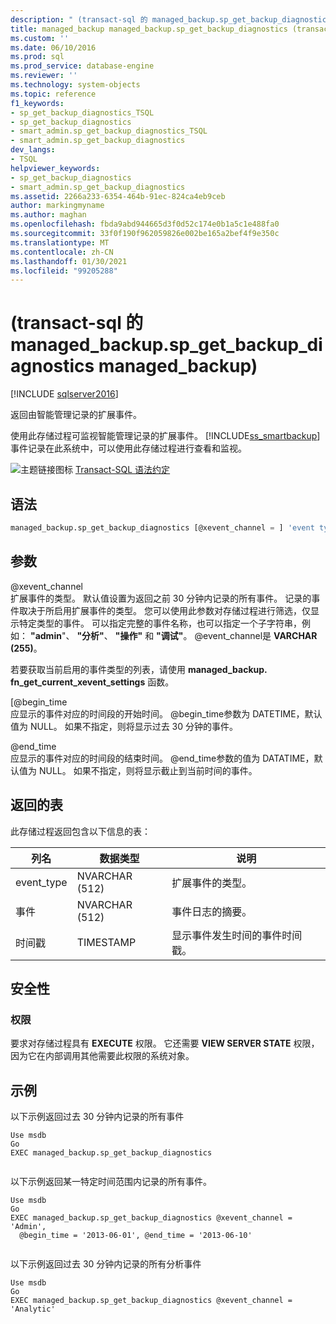 ```yaml
---
description: " (transact-sql 的 managed_backup.sp_get_backup_diagnostics managed_backup) "
title: managed_backup managed_backup.sp_get_backup_diagnostics (transact-sql) |Microsoft Docs
ms.custom: ''
ms.date: 06/10/2016
ms.prod: sql
ms.prod_service: database-engine
ms.reviewer: ''
ms.technology: system-objects
ms.topic: reference
f1_keywords:
- sp_get_backup_diagnostics_TSQL
- sp_get_backup_diagnostics
- smart_admin.sp_get_backup_diagnostics_TSQL
- smart_admin.sp_get_backup_diagnostics
dev_langs:
- TSQL
helpviewer_keywords:
- sp_get_backup_diagnostics
- smart_admin.sp_get_backup_diagnostics
ms.assetid: 2266a233-6354-464b-91ec-824ca4eb9ceb
author: markingmyname
ms.author: maghan
ms.openlocfilehash: fbda9abd944665d3f0d52c174e0b1a5c1e488fa0
ms.sourcegitcommit: 33f0f190f962059826e002be165a2bef4f9e350c
ms.translationtype: MT
ms.contentlocale: zh-CN
ms.lasthandoff: 01/30/2021
ms.locfileid: "99205288"
---
```

# <a name="managed_backupsp_get_backup_diagnostics-transact-sql"></a> (transact-sql 的 managed_backup.sp_get_backup_diagnostics managed_backup) 
[!INCLUDE [sqlserver2016](../../includes/applies-to-version/sqlserver2016.md)]

  返回由智能管理记录的扩展事件。  
  
 使用此存储过程可监视智能管理记录的扩展事件。 [!INCLUDE[ss_smartbackup](../../includes/ss-smartbackup-md.md)] 事件记录在此系统中，可以使用此存储过程进行查看和监视。  
  
 ![主题链接图标](../../database-engine/configure-windows/media/topic-link.gif "“主题链接”图标") [Transact-SQL 语法约定](../../t-sql/language-elements/transact-sql-syntax-conventions-transact-sql.md)  
  
## <a name="syntax"></a>语法  
  
```sql  
managed_backup.sp_get_backup_diagnostics [@xevent_channel = ] 'event type' [, [@begin_time = ] 'time1' ] [, [@end_time = ] 'time2'VARCHAR(255) = 'Xevent',@begin_time DATETIME = NULL,@end_time DATETIME = NULL  
```  
  
##  <a name="arguments"></a><a name="Arguments"></a> 参数  
 @xevent_channel  
 扩展事件的类型。 默认值设置为返回之前 30 分钟内记录的所有事件。 记录的事件取决于所启用扩展事件的类型。 您可以使用此参数对存储过程进行筛选，仅显示特定类型的事件。 可以指定完整的事件名称，也可以指定一个子字符串，例如： **"admin**"、 **"分析"**、 **"操作"** 和 **"调试"**。 @event_channel是 **VARCHAR (255)**。  
  
 若要获取当前启用的事件类型的列表，请使用 **managed_backup. fn_get_current_xevent_settings** 函数。  
  
 [@begin_time  
 应显示的事件对应的时间段的开始时间。 @begin_time参数为 DATETIME，默认值为 NULL。 如果不指定，则将显示过去 30 分钟的事件。  
  
 @end_time  
 应显示的事件对应的时间段的结束时间。 @end_time参数的值为 DATATIME，默认值为 NULL。  如果不指定，则将显示截止到当前时间的事件。  
  
## <a name="table-returned"></a>返回的表  
 此存储过程返回包含以下信息的表：  
  
| 列名 | 数据类型 | 说明 |  
| ----------- | --------- | ----------- |
|event_type|NVARCHAR (512) |扩展事件的类型。|  
|事件|NVARCHAR (512) |事件日志的摘要。|  
|时间戳|TIMESTAMP|显示事件发生时间的事件时间戳。|  
  
## <a name="security"></a>安全性  
  
### <a name="permissions"></a>权限  
 要求对存储过程具有 **EXECUTE** 权限。 它还需要 **VIEW SERVER STATE** 权限，因为它在内部调用其他需要此权限的系统对象。  
  
## <a name="examples"></a>示例  
 以下示例返回过去 30 分钟内记录的所有事件  
  
```  
Use msdb  
Go  
EXEC managed_backup.sp_get_backup_diagnostics  
  
```  
  
 以下示例返回某一特定时间范围内记录的所有事件。  
  
```  
Use msdb  
Go  
EXEC managed_backup.sp_get_backup_diagnostics @xevent_channel = 'Admin',  
  @begin_time = '2013-06-01', @end_time = '2013-06-10'  
  
```  
  
 以下示例返回过去 30 分钟内记录的所有分析事件  
  
```  
Use msdb  
Go  
EXEC managed_backup.sp_get_backup_diagnostics @xevent_channel = 'Analytic'  
  
```  
  
  
